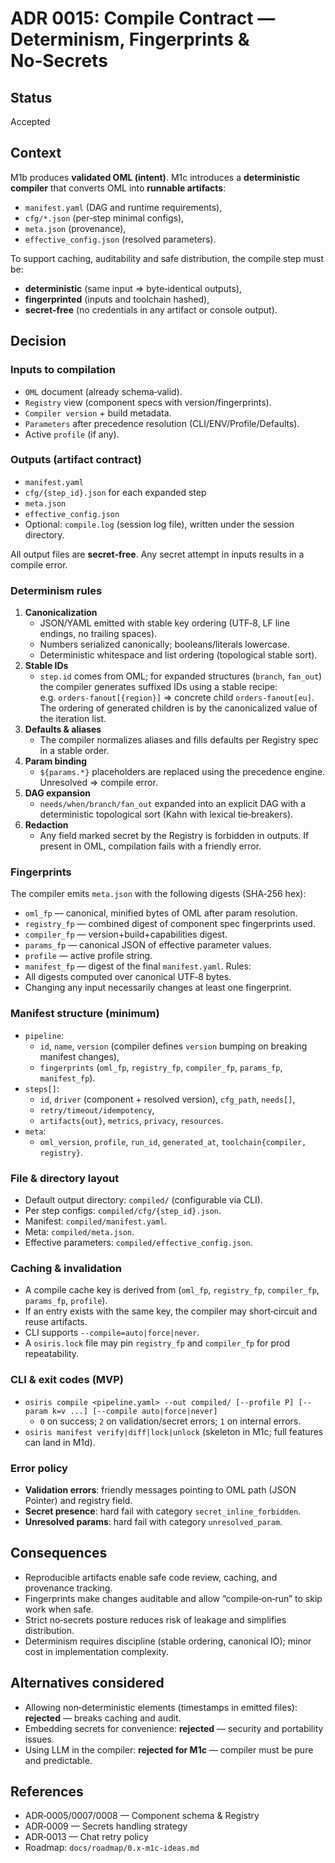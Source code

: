 # ADR 0015: Compile Contract — Determinism, Fingerprints & No‑Secrets

## Status
Accepted

## Context
M1b produces **validated OML (intent)**. M1c introduces a **deterministic compiler** that converts OML into **runnable artifacts**:
- `manifest.yaml` (DAG and runtime requirements),
- `cfg/*.json` (per‑step minimal configs),
- `meta.json` (provenance),
- `effective_config.json` (resolved parameters).

To support caching, auditability and safe distribution, the compile step must be:
- **deterministic** (same input ⇒ byte‑identical outputs),
- **fingerprinted** (inputs and toolchain hashed),
- **secret‑free** (no credentials in any artifact or console output).

## Decision

### Inputs to compilation
- `OML` document (already schema‑valid).
- `Registry` view (component specs with version/fingerprints).
- `Compiler version` + build metadata.
- `Parameters` after precedence resolution (CLI/ENV/Profile/Defaults).
- Active `profile` (if any).

### Outputs (artifact contract)
- `manifest.yaml`
- `cfg/{step_id}.json` for each expanded step
- `meta.json`
- `effective_config.json`
- Optional: `compile.log` (session log file), written under the session directory.

All output files are **secret‑free**. Any secret attempt in inputs results in a compile error.

### Determinism rules
1. **Canonicalization**
   - JSON/YAML emitted with stable key ordering (UTF‑8, LF line endings, no trailing spaces).
   - Numbers serialized canonically; booleans/literals lowercase.
   - Deterministic whitespace and list ordering (topological stable sort).
2. **Stable IDs**
   - `step.id` comes from OML; for expanded structures (`branch`, `fan_out`) the compiler generates suffixed IDs using a stable recipe:  
     e.g. `orders-fanout[{region}]` ⇒ concrete child `orders-fanout[eu]`. The ordering of generated children is by the canonicalized value of the iteration list.
3. **Defaults & aliases**
   - The compiler normalizes aliases and fills defaults per Registry spec in a stable order.
4. **Param binding**
   - `${params.*}` placeholders are replaced using the precedence engine. Unresolved ⇒ compile error.
5. **DAG expansion**
   - `needs/when/branch/fan_out` expanded into an explicit DAG with a deterministic topological sort (Kahn with lexical tie‑breakers).
6. **Redaction**
   - Any field marked secret by the Registry is forbidden in outputs. If present in OML, compilation fails with a friendly error.

### Fingerprints
The compiler emits `meta.json` with the following digests (SHA‑256 hex):
- `oml_fp` — canonical, minified bytes of OML after param resolution.
- `registry_fp` — combined digest of component spec fingerprints used.
- `compiler_fp` — version+build+capabilities digest.
- `params_fp` — canonical JSON of effective parameter values.
- `profile` — active profile string.
- `manifest_fp` — digest of the final `manifest.yaml`.
Rules:
- All digests computed over canonical UTF‑8 bytes.
- Changing any input necessarily changes at least one fingerprint.

### Manifest structure (minimum)
- `pipeline`:
  - `id`, `name`, `version` (compiler defines `version` bumping on breaking manifest changes),
  - `fingerprints` (`oml_fp`, `registry_fp`, `compiler_fp`, `params_fp`, `manifest_fp`).
- `steps[]`:
  - `id`, `driver` (component + resolved version), `cfg_path`, `needs[]`,
  - `retry/timeout/idempotency`,
  - `artifacts{out}`, `metrics`, `privacy`, `resources`.
- `meta`:
  - `oml_version`, `profile`, `run_id`, `generated_at`, `toolchain{compiler, registry}`.

### File & directory layout
- Default output directory: `compiled/` (configurable via CLI).
- Per step configs: `compiled/cfg/{step_id}.json`.
- Manifest: `compiled/manifest.yaml`.
- Meta: `compiled/meta.json`.
- Effective parameters: `compiled/effective_config.json`.

### Caching & invalidation
- A compile cache key is derived from (`oml_fp`, `registry_fp`, `compiler_fp`, `params_fp`, `profile`).
- If an entry exists with the same key, the compiler may short‑circuit and reuse artifacts.
- CLI supports `--compile=auto|force|never`.
- A `osiris.lock` file may pin `registry_fp` and `compiler_fp` for prod repeatability.

### CLI & exit codes (MVP)
- `osiris compile <pipeline.yaml> --out compiled/ [--profile P] [--param k=v ...] [--compile auto|force|never]`
  - `0` on success; `2` on validation/secret errors; `1` on internal errors.
- `osiris manifest verify|diff|lock|unlock` (skeleton in M1c; full features can land in M1d).

### Error policy
- **Validation errors**: friendly messages pointing to OML path (JSON Pointer) and registry field.
- **Secret presence**: hard fail with category `secret_inline_forbidden`.
- **Unresolved params**: hard fail with category `unresolved_param`.

## Consequences
- Reproducible artifacts enable safe code review, caching, and provenance tracking.
- Fingerprints make changes auditable and allow “compile‑on‑run” to skip work when safe.
- Strict no‑secrets posture reduces risk of leakage and simplifies distribution.
- Determinism requires discipline (stable ordering, canonical IO); minor cost in implementation complexity.

## Alternatives considered
- Allowing non‑deterministic elements (timestamps in emitted files): **rejected** — breaks caching and audit.
- Embedding secrets for convenience: **rejected** — security and portability issues.
- Using LLM in the compiler: **rejected for M1c** — compiler must be pure and predictable.

## References
- ADR‑0005/0007/0008 — Component schema & Registry
- ADR‑0009 — Secrets handling strategy
- ADR‑0013 — Chat retry policy
- Roadmap: `docs/roadmap/0.x-m1c-ideas.md`

